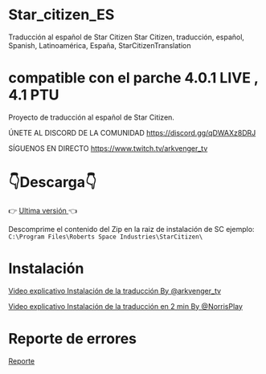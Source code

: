 # Star_citizen_ES
Traducción al español de Star Citizen
Star Citizen, traducción, español, Spanish, Latinoamérica, España, StarCitizenTranslation
# compatible con el parche 4.0.1  LIVE , 4.1 PTU
Proyecto de traducción al español de Star Citizen. 

ÚNETE AL DISCORD DE LA COMUNIDAD 
https://discord.gg/qDWAXz8DRJ

SÍGUENOS EN DIRECTO 
https://www.twitch.tv/arkvenger_tv

# :point_down:Descarga:point_down:
:point_right:  [Ultima versión ](https://github.com/Thord82/Star_citizen_ES/releases) :point_left:

Descomprime el contenido del Zip en la raiz de instalación de SC ejemplo: `C:\Program Files\Roberts Space Industries\StarCitizen\`
# Instalación
[Video explicativo Instalación de la traducción By @arkvenger_tv](https://youtu.be/0ksdOfoCohY?t=547&si=tGoxRosi-Tu5oIVZ)

[Video explicativo Instalación de la traducción en 2 min  By @NorrisPlay](https://www.youtube.com/watch?v=41sTMxOnCsE)

# Reporte de errores
[Reporte ](https://github.com/Thord82/Star_citizen_ES/issues)
